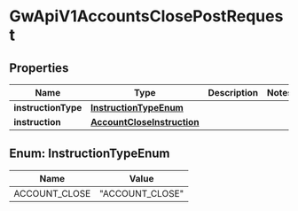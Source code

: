 

# GwApiV1AccountsClosePostRequest


## Properties

| Name | Type | Description | Notes |
|------------ | ------------- | ------------- | -------------|
|**instructionType** | [**InstructionTypeEnum**](#InstructionTypeEnum) |  |  |
|**instruction** | [**AccountCloseInstruction**](AccountCloseInstruction.md) |  |  |



## Enum: InstructionTypeEnum

| Name | Value |
|---- | -----|
| ACCOUNT_CLOSE | &quot;ACCOUNT_CLOSE&quot; |



